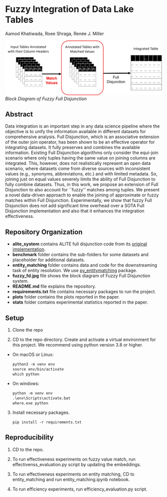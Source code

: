 # Fuzzy Integration of Data Lake Tables 

Aamod Khatiwada, Roee Shraga, Renée J. Miller

![Fuzzy full disjunction block diagram](fuzzy_fd.jpg)*Block Diagram of Fuzzy Full Disjunction*

## Abstract

Data integration is an important step in any data science pipeline where the objective is to unify the information available in different datasets for comprehensive analysis. Full Disjunction, which is an associative extension of the outer join operator, has been shown to be an effective operator for integrating datasets. It fully preserves and combines the available information. Existing Full Disjunction algorithms only consider the equi-join scenario where only tuples having the same value on joining columns are integrated. This, however, does not realistically represent an open data scenario, where datasets come from diverse sources with inconsistent values (e.g., synonyms, abbreviations, etc.) and with limited metadata. So, joining just on equal values severely limits the ability of Full Disjunction to fully combine datasets. Thus, in this work, we propose an extension of Full Disjunction to also account for ``fuzzy'' matches among tuples. We present a novel data-driven approach to enable the joining of approximate or fuzzy matches within Full Disjunction. Experimentally, we show that fuzzy Full Disjunction does not add significant time overhead over a SOTA Full Disjunction implementation and also that it enhances the integration effectiveness.

## Repository Organization

- **alite_system** contains ALITE full disjunction code from its [original implementation](https://github.com/northeastern-datalab/alite).
- **benchmark** folder contains the sub-folders for some datasets and placeholder for additional datasets.
- **entity_matching** folder contains data and code for the downstreaming task of entity resolution. We use [py_entitymatching](https://github.com/anhaidgroup/py_entitymatching) package.
- **fuzzy_fd.jpg** file shows the block diagram of Fuzzy Full Disjunction system.
- **README.md** file explains the repository.
- **requirements.txt** file contains necessary packages to run the project.
- **plots** folder contains the plots reported in the paper.
- **stats** folder contains experimental statistics reported in the paper.

## Setup

1. Clone the repo

2. CD to the repo directory. Create and activate a virtual environment for this project. We recommend using python version 3.8 or higher.  
  * On macOS or Linux:
      ```
      python3 -m venv env
      source env/bin/activate
      which python
      ```
  * On windows:
      ```
      python -m venv env
      .\env\Scripts\activate.bat
      where.exe python
      ```

3. Install necessary packages. 
   ```
   pip install -r requirements.txt
   ```

## Reproducibility

1. CD to the repo.

2. To run effectiveness experiments on fuzzy value match, run effectivenss_evaluation.py script by updating the embeddings.

2. To run effectiveness experiments on entity matching, CD to entity_matching and run entity_matching.ipynb notebook.

3. To run efficiency experiments, run efficiency_evaluation.py script.